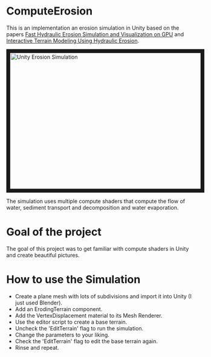# ComputeErosion
This is an implementation an erosion simulation in Unity based on the papers [Fast Hydraulic Erosion Simulation and Visualization on GPU](https://hal.inria.fr/inria-00402079/document) and 
[Interactive Terrain Modeling Using Hydraulic Erosion](https://cgg.mff.cuni.cz/~jaroslav/papers/2008-sca-erosim/2008-sca-erosiom-fin.pdf).

<a href="http://www.youtube.com/watch?feature=player_embedded&v=h7-jla5lwjQ
" target="_blank"><img src="http://img.youtube.com/vi/h7-jla5lwjQ/0.jpg" 
alt="Unity Erosion Simulation" width="580" height="360" border="10" /></a>

The simulation uses multiple compute shaders that compute the flow of water, sediment transport and decomposition and water evaporation.
# Goal of the project
The goal of this project was to get familiar with compute shaders in Unity and create beautiful pictures.
# How to use the Simulation
- Create a plane mesh with lots of subdivisions and import it into Unity (I just used Blender).
- Add an ErodingTerrain component.
- Add the VertexDisplacement material to its Mesh Renderer.
- Use the editor script to create a base terrain.
- Uncheck the 'EditTerrain' flag to run the simulation.
- Change the parameters to your liking.
- Check the 'EditTerrain' flag to edit the base terrain again.
- Rinse and repeat.

